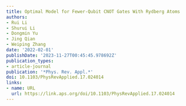 ```yaml
---
title: Optimal Model for Fewer-Qubit CNOT Gates With Rydberg Atoms
authors:
- Rui Li
- Shurui Li
- Dongmin Yu
- Jing Qian
- Weiping Zhang
date: '2022-02-01'
publishDate: '2023-11-27T00:45:45.978692Z'
publication_types:
- article-journal
publication: '*Phys. Rev. Appl.*'
doi: 10.1103/PhysRevApplied.17.024014
links:
- name: URL
  url: https://link.aps.org/doi/10.1103/PhysRevApplied.17.024014
---
```

